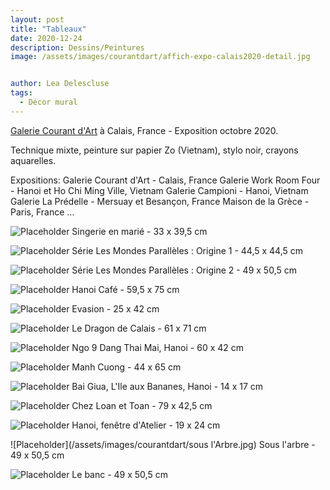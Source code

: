 ```yaml
---
layout: post
title: "Tableaux"
date: 2020-12-24
description: Dessins/Peintures
image: /assets/images/courantdart/affich-expo-calais2020-detail.jpg


author: Lea Delescluse
tags:
  - Décor mural
---
```

<a href="https://www.facebook.com/calais.courantdart.3">Galerie Courant d'Art</a> à Calais, France - Exposition octobre 2020.

Technique mixte, peinture sur papier Zo (Vietnam), stylo noir, crayons aquarelles.

Expositions:
Galerie Courant d'Art - Calais, France
Galerie Work Room Four - Hanoi et Ho Chi Ming Ville, Vietnam
Galerie Campioni - Hanoi, Vietnam
Galerie La Prédelle - Mersuay et Besançon, France
Maison de la Grèce - Paris, France
...

![Placeholder](/assets/images/courantdart/singerie-en-marie.jpg)
Singerie en marié - 33 x 39,5 cm

![Placeholder](/assets/images/courantdart/Origine1.jpg)
Série Les Mondes Parallèles : Origine 1 - 44,5 x 44,5 cm

![Placeholder](/assets/images/courantdart/Origine2.jpg)
Série Les Mondes Parallèles : Origine 2 - 49 x 50,5 cm

![Placeholder](/assets/images/courantdart/CafeHanoi.jpg)
Hanoi Café - 59,5 x 75 cm

![Placeholder](/assets/images/courantdart/Evasion.jpg)
Evasion - 25 x 42 cm

![Placeholder]("/assets/images/courantdart/dragon.jpg")
Le Dragon de Calais - 61 x 71 cm

![Placeholder]("/assets/images/courantdart/ngo-9-Dang-thai-mai.jpg")
Ngo 9 Dang Thai Mai, Hanoi - 60 x 42 cm

![Placeholder](/assets/images/courantdart/manh-cuong.jpg)
Manh Cuong - 44 x 65 cm

![Placeholder]("/assets/images/courantdart/bai-giua-1.jpg")
Bai Giua, L'Ile aux Bananes, Hanoi - 14 x 17 cm

![Placeholder]("/assets/images/courantdart/chez-loan-et-toan.jpg")
Chez Loan et Toan - 79 x 42,5 cm

![Placeholder]("/assets/images/courantdart/hanoi-fenetre-datelier.jpg")
Hanoi, fenêtre d'Atelier - 19 x 24 cm

![Placeholder](/assets/images/courantdart/sous l'Arbre.jpg)
Sous l'arbre - 49 x 50,5 cm

![Placeholder](/assets/images/courantdart/le-banc.jpg)
Le banc - 49 x 50,5 cm






